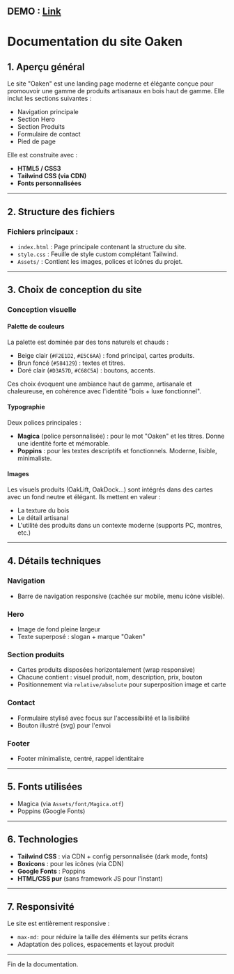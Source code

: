 DEMO : [Link](https://checkpoint-responsive-store.vercel.app/)
---
# Documentation du site Oaken

## 1. Aperçu général

Le site "Oaken" est une landing page moderne et élégante conçue pour promouvoir une gamme de produits artisanaux en bois haut de gamme. Elle inclut les sections suivantes :

* Navigation principale
* Section Hero
* Section Produits
* Formulaire de contact
* Pied de page

Elle est construite avec :

* **HTML5 / CSS3**
* **Tailwind CSS (via CDN)**
* **Fonts personnalisées**

---

## 2. Structure des fichiers

### Fichiers principaux :

* `index.html` : Page principale contenant la structure du site.
* `style.css` : Feuille de style custom complétant Tailwind.
* `Assets/` : Contient les images, polices et icônes du projet.

---

## 3. Choix de conception du site

### Conception visuelle

#### Palette de couleurs

La palette est dominée par des tons naturels et chauds :

* Beige clair (`#F2E1D2`, `#E5C6AA`) : fond principal, cartes produits.
* Brun foncé (`#584129`) : textes et titres.
* Doré clair (`#D3A57D`, `#C68C5A`) : boutons, accents.

Ces choix évoquent une ambiance haut de gamme, artisanale et chaleureuse, en cohérence avec l'identité "bois + luxe fonctionnel".

#### Typographie

Deux polices principales :

* **Magica** (police personnalisée) : pour le mot "Oaken" et les titres. Donne une identité forte et mémorable.
* **Poppins** : pour les textes descriptifs et fonctionnels. Moderne, lisible, minimaliste.

#### Images

Les visuels produits (OakLift, OakDock...) sont intégrés dans des cartes avec un fond neutre et élégant. Ils mettent en valeur :

* La texture du bois
* Le détail artisanal
* L'utilité des produits dans un contexte moderne (supports PC, montres, etc.)

---

## 4. Détails techniques

### Navigation

* Barre de navigation responsive (cachée sur mobile, menu icône visible).

### Hero

* Image de fond pleine largeur
* Texte superposé : slogan + marque "Oaken"

### Section produits

* Cartes produits disposées horizontalement (wrap responsive)
* Chacune contient : visuel produit, nom, description, prix, bouton
* Positionnement via `relative/absolute` pour superposition image et carte

### Contact

* Formulaire stylisé avec focus sur l'accessibilité et la lisibilité
* Bouton illustré (svg) pour l'envoi

### Footer

* Footer minimaliste, centré, rappel identitaire

---



## 5. Fonts utilisées

* Magica (via `Assets/font/Magica.otf`)
* Poppins (Google Fonts)

---

## 6. Technologies

* **Tailwind CSS** : via CDN + config personnalisée (dark mode, fonts)
* **Boxicons** : pour les icônes (via CDN)
* **Google Fonts** : Poppins
* **HTML/CSS pur** (sans framework JS pour l'instant)

---

## 7. Responsivité

Le site est entièrement responsive :

* `max-md:` pour réduire la taille des éléments sur petits écrans
* Adaptation des polices, espacements et layout produit

---

Fin de la documentation.
